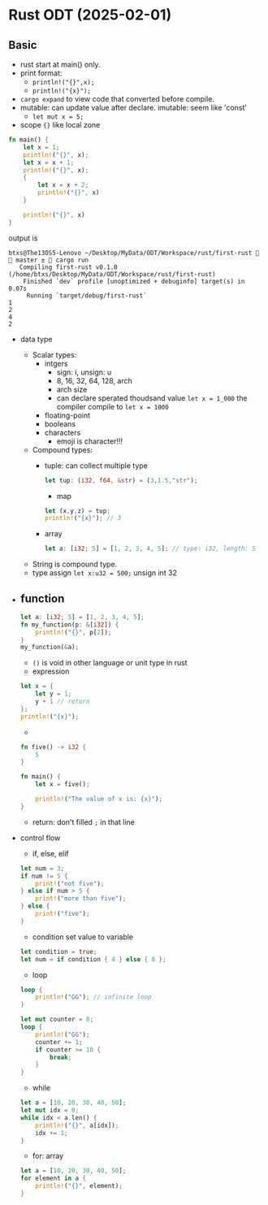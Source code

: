 # Rust ODT (2025-02-01)
## Basic
- rust start at main() only.
- print format:
    - `println!("{}",x);`
    - `println!("{x}");`
- `cargo expand` to view code that converted before compile.
- mutable: can update value after declare. imutable: seem like 'const'
    - `let mut x = 5;`
- scope `{}` like local zone
```rust
fn main() {
    let x = 1;
    println!("{}", x);
    let x = x + 1;
    println!("{}", x);
    {
        let x = x + 2;
        println!("{}", x)
    }

    println!("{}", x)
}

```
output is
```
btxs@The13OS5-Lenovo ~/Desktop/MyData/ODT/Workspace/rust/first-rust   master ±  cargo run
   Compiling first-rust v0.1.0 (/home/btxs/Desktop/MyData/ODT/Workspace/rust/first-rust)
    Finished `dev` profile [unoptimized + debuginfo] target(s) in 0.07s
     Running `target/debug/first-rust`
1
2
4
2
```
- data type 
    - Scalar types: 
        - intgers
            - sign: i, unsign: u
            - 8, 16, 32, 64, 128, arch
            - arch size
            - can declare sperated thoudsand value `let x = 1_000` the compiler compile to `let x = 1000`
        - floating-point
        - booleans
        - characters
            - emoji is character!!!
    - Compound types:
        - tuple: can collect multiple type
            
            ```rust
            let tup: (i32, f64, &str) = (3,1.5,"str");
            ```
            - map 
            ```rust
            let (x,y,z) = tup; 
            println!("{x}"); // 3
            ```
        - array
            ```rust
            let a: [i32; 5] = [1, 2, 3, 4, 5]; // type: i32, length: 5
            ```
    - String is compound type. 
    - type assign `let x:u32 = 500;` unsign int 32
- function
    - 
    ```rust
    let a: [i32; 5] = [1, 2, 3, 4, 5];
    fn my_function(p: &[i32]) {
        println!("{}", p[2]);
    }
    my_function(&a);
    ```
    - `()` is void in other language or unit type in rust
    - expression
    ```rust 
    let x = {
        let y = 1;
        y + 1 // return
    };
    println!("{x}");
    ```
    -
    ```rust
    fn five() -> i32 {
        5
    }

    fn main() {
        let x = five();

        println!("The value of x is: {x}");
    }
    ```
    - return: don't filled `;` in that line
- control flow
    - if, else, elif
    ```rust
    let num = 3;
    if num != 5 {
        print!("not five");
    } else if num > 5 {
        print!("more than five");
    } else {
        print!("five");
    }
    ```
    - condition set value to variable
    ```rust
    let condition = true;
    let num = if condition { 4 } else { 8 };
    ```
    - loop 
    ```rust
    loop {
        println!("GG"); // infinite loop
    }
    ```

    ```rust
    let mut counter = 0;
    loop {
        println!("GG");
        counter += 1;
        if counter >= 10 {
            break;
        }
    }
    ```
    - while
    ```rust
    let a = [10, 20, 30, 40, 50];
    let mut idx = 0;
    while idx < a.len() {
        println!("{}", a[idx]);
        idx += 1;
    }
    ```
    - for: array 
    ```rust
    let a = [10, 20, 30, 40, 50];
    for element in a {
        println!("{}", element);
    }
    ```
